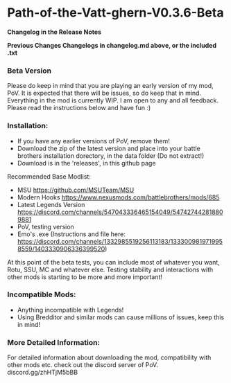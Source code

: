 # Path-of-the-Vatt-ghern-V0.3.6-Beta
**Changelog in the Release Notes**

**Previous Changes Changelogs in changelog.md above, or the included .txt**

### Beta Version

Please do keep in mind that you are playing an early version of my mod, PoV. It is expected that there will be issues, so do keep that in mind. Everything in the mod is currently WIP. I am open to any and all feedback. Please read the instructions below and have fun :)

### Installation:

* If you have any earlier versions of PoV, remove them!
* Download the zip of the latest version and place into your battle brothers installation dorectory, in the data folder (Do not extract!) 
* Download is in the 'releases', in this github page

Recommended Base Modlist:
* MSU https://github.com/MSUTeam/MSU
* Modern Hooks https://www.nexusmods.com/battlebrothers/mods/685
* Latest Legends Version https://discord.com/channels/547043336465154049/547427442818809881
* PoV, testing version
* Emo's .exe (Instructions and file here: https://discord.com/channels/1332985519256113183/1333009819719958559/1403330906336399520)

At this point of the beta tests, you can include most of whatever you want, Rotu, SSU, MC and whatever else. Testing stability and interactions with other mods is starting to be more and more important!

### Incompatible Mods:
* Anything incompatible with Legends!
* Using Bredditor and similar mods can cause millions of issues, keep this in mind!

### More Detailed Information:
For detailed information about downloading the mod, compatibility with other mods etc. check out the discord server of PoV. discord.gg/zhHTjM5bBB
